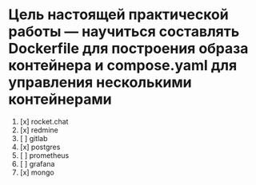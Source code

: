 # Цель настоящей практической работы — научиться составлять Dockerfile для построения образа контейнера и compose.yaml для управления несколькими контейнерами

1) [x] rocket.chat
2) [x] redmine
3) [ ] gitlab
4) [x] postgres
5) [ ] prometheus
7) [ ] grafana
8) [x] mongo 
